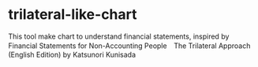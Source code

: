 # trilateral-like-chart
This tool make chart to understand financial statements, inspired by Financial Statements for Non-Accounting People　The Trilateral Approach (English Edition) by Katsunori Kunisada
